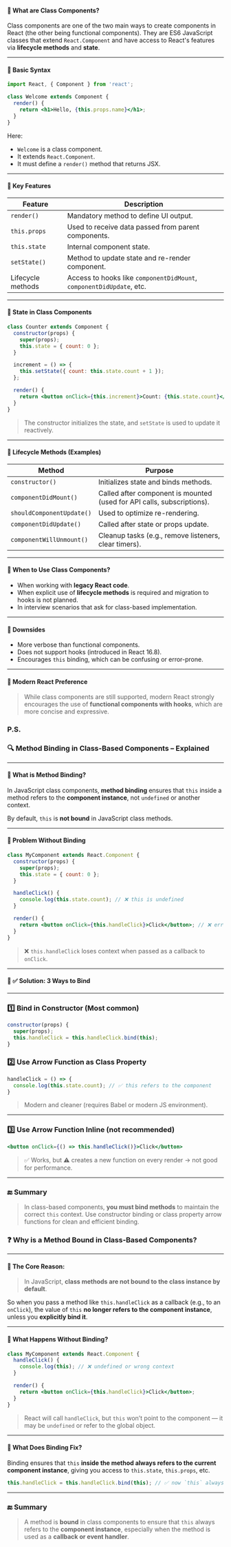 
#### 🔹 What are Class Components?

Class components are one of the two main ways to create components in React (the other being functional components). They are ES6 JavaScript classes that extend `React.Component` and have access to React's features via **lifecycle methods** and **state**.

---

#### 🔹 Basic Syntax

```jsx
import React, { Component } from 'react';

class Welcome extends Component {
  render() {
    return <h1>Hello, {this.props.name}</h1>;
  }
}
```

Here:

* `Welcome` is a class component.
* It extends `React.Component`.
* It must define a `render()` method that returns JSX.

---

#### 🔹 Key Features

| Feature           | Description                                                          |
| ----------------- | -------------------------------------------------------------------- |
| `render()`        | Mandatory method to define UI output.                                |
| `this.props`      | Used to receive data passed from parent components.                  |
| `this.state`      | Internal component state.                                            |
| `setState()`      | Method to update state and re-render component.                      |
| Lifecycle methods | Access to hooks like `componentDidMount`, `componentDidUpdate`, etc. |

---

#### 🔹 State in Class Components

```jsx
class Counter extends Component {
  constructor(props) {
    super(props);
    this.state = { count: 0 };
  }

  increment = () => {
    this.setState({ count: this.state.count + 1 });
  };

  render() {
    return <button onClick={this.increment}>Count: {this.state.count}</button>;
  }
}
```

> The constructor initializes the state, and `setState` is used to update it reactively.

---

#### 🔹 Lifecycle Methods (Examples)

| Method                    | Purpose                                                                |
| ------------------------- | ---------------------------------------------------------------------- |
| `constructor()`           | Initializes state and binds methods.                                   |
| `componentDidMount()`     | Called after component is mounted (used for API calls, subscriptions). |
| `shouldComponentUpdate()` | Used to optimize re-rendering.                                         |
| `componentDidUpdate()`    | Called after state or props update.                                    |
| `componentWillUnmount()`  | Cleanup tasks (e.g., remove listeners, clear timers).                  |

---

#### 🔹 When to Use Class Components?

* When working with **legacy React code**.
* When explicit use of **lifecycle methods** is required and migration to hooks is not planned.
* In interview scenarios that ask for class-based implementation.

---

#### 🔹 Downsides

* More verbose than functional components.
* Does not support hooks (introduced in React 16.8).
* Encourages `this` binding, which can be confusing or error-prone.

---

#### 🔹 Modern React Preference

> While class components are still supported, modern React strongly encourages the use of **functional components with hooks**, which are more concise and expressive.


### P.S.


### 🔍 Method Binding in Class-Based Components – Explained

---

#### 🔹 What is Method Binding?

In JavaScript class components, **method binding** ensures that `this` inside a method refers to the **component instance**, not `undefined` or another context.

By default, `this` is **not bound** in JavaScript class methods.

---

#### 🔹 Problem Without Binding

```jsx
class MyComponent extends React.Component {
  constructor(props) {
    super(props);
    this.state = { count: 0 };
  }

  handleClick() {
    console.log(this.state.count); // ❌ this is undefined
  }

  render() {
    return <button onClick={this.handleClick}>Click</button>; // ❌ error
  }
}
```

> ❌ `this.handleClick` loses context when passed as a callback to `onClick`.

---

#### 🔹 ✅ Solution: 3 Ways to Bind

---

### 1️⃣ **Bind in Constructor** (Most common)

```jsx
constructor(props) {
  super(props);
  this.handleClick = this.handleClick.bind(this);
}
```

### 2️⃣ **Use Arrow Function as Class Property**

```jsx
handleClick = () => {
  console.log(this.state.count); // ✅ this refers to the component
}
```

> Modern and cleaner (requires Babel or modern JS environment).

---

### 3️⃣ **Use Arrow Function Inline (not recommended)**

```jsx
<button onClick={() => this.handleClick()}>Click</button>
```

> ✅ Works, but ⚠️ creates a new function on every render → not good for performance.

---

### 🔚 Summary

> In class-based components, **you must bind methods** to maintain the correct `this` context. Use constructor binding or class property arrow functions for clean and efficient binding.

### ❓ Why is a Method Bound in Class-Based Components?

---

#### 🔹 The Core Reason:

> In JavaScript, **class methods are not bound to the class instance by default**.

So when you pass a method like `this.handleClick` as a callback (e.g., to an `onClick`), the value of `this` **no longer refers to the component instance**, unless you **explicitly bind it**.

---

#### 🔹 What Happens Without Binding?

```jsx
class MyComponent extends React.Component {
  handleClick() {
    console.log(this); // ❌ undefined or wrong context
  }

  render() {
    return <button onClick={this.handleClick}>Click</button>;
  }
}
```

> React will call `handleClick`, but `this` won’t point to the component — it may be `undefined` or refer to the global object.

---

#### 🔹 What Does Binding Fix?

Binding ensures that `this` **inside the method always refers to the current component instance**, giving you access to `this.state`, `this.props`, etc.

```jsx
this.handleClick = this.handleClick.bind(this); // ✅ now `this` always means MyComponent instance
```

---

### 🔚 Summary

> A method is **bound** in class components to ensure that `this` always refers to the **component instance**, especially when the method is used as a **callback or event handler**.


